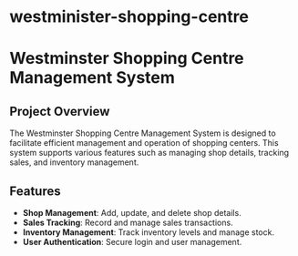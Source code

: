 # westminister-shopping-centre 

# Westminster Shopping Centre Management System

## Project Overview

The Westminster Shopping Centre Management System is designed to facilitate efficient management and operation of shopping centers. This system supports various features such as managing shop details, tracking sales, and inventory management.

## Features

- **Shop Management**: Add, update, and delete shop details.
- **Sales Tracking**: Record and manage sales transactions.
- **Inventory Management**: Track inventory levels and manage stock.
- **User Authentication**: Secure login and user management.


